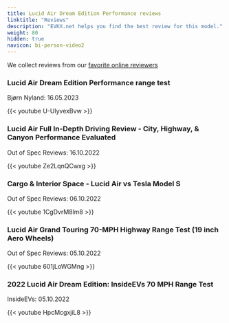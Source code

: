 ```yaml
---
title: Lucid Air Dream Edition Performance reviews
linktitle: "Reviews"
description: "EVKX.net helps you find the best review for this model."
weight: 80
hidden: true
navicon: bi-person-video2
---
```

We collect reviews from our [favorite online reviewers](../../../../../guides/evreviewers/)

<div class="container text-center shadow p-2 pe-4 mb-5 bg-body-tertiary rounded border">
<h3>Lucid Air Dream Edition Performance range test</h3>
<p>Bjørn Nyland: 16.05.2023</p>

{{< youtube U-UlyvexBvw >}}

</div>
<div class="container text-center shadow p-2 pe-4 mb-5 bg-body-tertiary rounded border">
<h3>Lucid Air Full In-Depth Driving Review - City, Highway, & Canyon Performance Evaluated</h3>
<p>Out of Spec Reviews: 16.10.2022</p>

{{< youtube Ze2LqnQCwxg >}}

</div>
<div class="container text-center shadow p-2 pe-4 mb-5 bg-body-tertiary rounded border">
<h3>Cargo & Interior Space - Lucid Air vs Tesla Model S</h3>
<p>Out of Spec Reviews: 06.10.2022</p>

{{< youtube 1CgDvrM8lm8 >}}

</div>
<div class="container text-center shadow p-2 pe-4 mb-5 bg-body-tertiary rounded border">
<h3>Lucid Air Grand Touring 70-MPH Highway Range Test (19 inch Aero Wheels)</h3>
<p>Out of Spec Reviews: 05.10.2022</p>

{{< youtube 601jLoWGMng >}}

</div>
<div class="container text-center shadow p-2 pe-4 mb-5 bg-body-tertiary rounded border">
<h3>2022 Lucid Air Dream Edition: InsideEVs 70 MPH Range Test</h3>
<p>InsideEVs: 05.10.2022</p>

{{< youtube HpcMcgxjiL8 >}}

</div>
